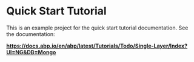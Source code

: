 # Quick Start Tutorial

This is an example project for the quick start tutorial documentation. See the documentation:

**https://docs.abp.io/en/abp/latest/Tutorials/Todo/Single-Layer/Index?UI=NG&DB=Mongo**